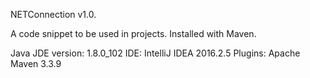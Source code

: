 NETConnection v1.0.

A code snippet to be used in projects. 
Installed with Maven.

Java JDE version: 1.8.0_102 
IDE: IntelliJ IDEA 2016.2.5 
Plugins: Apache Maven 3.3.9
